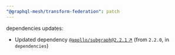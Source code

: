 ```yaml
---
"@graphql-mesh/transform-federation": patch
---
```

dependencies updates:
  - Updated dependency [`@apollo/subgraph@2.2.1` ↗︎](https://www.npmjs.com/package/@apollo/subgraph/v/2.2.1) (from `2.2.0`, in `dependencies`)
